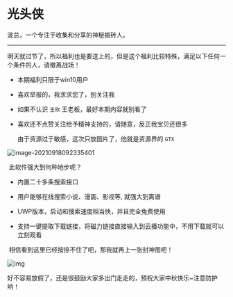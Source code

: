 # 光头侠

波总，一个专注于收集和分享的神秘搬砖人。

---

​	明天就过节了，所以福利也是要送上的，但是这个福利比较特殊，满足以下任何一个条件的人，请撤离战场！

- 本期福利只限于win10用户

- 喜欢举报的，我求求您了，别关注我

- 如果不认识 `王欣` 王老板，最好本期内容就别看了

- 喜欢还不点赞关注给予精神支持的，请随意，反正我宝贝还很多

  

  由于资源过于敏感，这次只放图片了，他就是资源界的 `GTX`

![image-20210918092335401](https://i.loli.net/2021/09/18/JGoeATb8za9HvUK.png)

​	此软件强大到何种地步呢？

- 内置二十多条搜索接口
- 用户能够在线搜索小说、漫画、影视等, 就强大到离谱
- UWP版本，启动和搜索速度相当快，并且完全免费使用 

- 支持一键提取下载链接，将磁力链接直接输入到云播功能中，不用下载就可以立刻观看



​	相信看到这里已经按捺不住了吧，那我就再上一张封神图吧！

![img](https://mmbiz.qpic.cn/mmbiz_png/sxVntUGxgloAcReb8Ypfib958PFKpuaFMU9Rl4A1FfP0osR6AFr4ljMzFvqDfDeMID9RAZRlTAjL0V6J6ImEM6Q/640?wx_fmt=png)



​	好不容易放假了，还是很鼓励大家多出门走走的，预祝大家中秋快乐~注意防护哟！